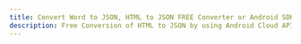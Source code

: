 ---title: Convert Word to JSON, HTML to JSON FREE Converter or Android SDKdescription: Free Conversion of HTML to JSON by using Android Cloud APIs & SDKs. Also Create, Edit & Render Microsoft Word & OpenOffice documents in the Cloud.---